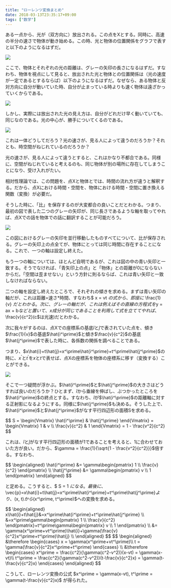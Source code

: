```yaml
---
title: "ローレンツ変換まとめ"
date: 2018-03-13T23:35:17+09:00
tags: ["数学"]
---
```


ある一点から、光が（双方向に）放出される。この点をXとする。同時に、高速の半分の速さで物体が動き始める。この時、光と物体の位置関係をグラフで表すと以下のようになるはずだ。

![](/img/lorentz-transformation-matome/1.png)

ここで、物体とそれぞれの光の距離は、グレーの矢印の長さになるはずだ。すなわち、物体を視点にして見ると、放出された光と物体との位置関係は（光の速度が一定であるとするならば）以下のようになるはずだ。なぜなら、ある物体と反対方向に自分が動いていた時、自分が止まっている時よりも速く物体は遠ざかっていくからである。

![](/img/lorentz-transformation-matome/2.png)

しかし、実際には放出された光の見え方は、自分がどれだけ早く動いていても、同じなのである。光の中心が、勝手についてくるのである。

![](/img/lorentz-transformation-matome/3.png)

これは一体どうしてだろう？光の速さが、見る人によって違うのだろうか？それとも、時空間がねじれているのだろうか？

光の速さが、見る人によって違うとすると、これはかなり不都合である。同様に、空間がねじれていると考えるのも、同じ物体が別の場所に存在してしまうことになり、受け入れがたい。

相対性理論では、この問題を、点Xと物体とでは、時間の流れ方が違うと解釈する。だから、点Xにおける時間・空間を、物体における時間・空間に置き換える関数（変換）が必要だ。

そうした時に、「比」を保存するのが大変都合の良いことだとわかる。つまり、最初の図で表した二つのグレーの矢印が、同じ長さであるような軸を取ってやれば、点Xでの話を物体での話に翻訳することが可能だろう。

![](/img/lorentz-transformation-matome/4.png)

この図におけるグレーの矢印を並行移動したものすべてについて、比が保存される。グレーの矢印上の点全てが、物体にとっては同じ時間に存在することになる。これで、一つの軸は設定し終えた。

もう一つの軸については、ほとんど自明であるが、これは図の中の青い矢印と一致する。そうでなければ、「青矢印上の点」と「物体」との距離が0にならないからだ。「空間は歪ませない」という方針に則るならば、これは青い矢印と一致しなければならない。

二つの軸を設定し終えたところで、それぞれの傾きを求める。まずは青い矢印の軸だが、これは距離=速さ*時間、すなわち$ x = vt $の式から、即座に$ \frac{1}{v} $だとわかる。次に、グレーの軸だが、これは例えばその直線の方程式を$y = ax + b$などと置いて、x成分が同じであることを利用して式を立ててやれば、$\frac{v}{c^2}$($c$は光速)だとわかる。

次に我々がするのは、点Xでの座標系の基底$\hat{i}$と$\hat{j}$で表されていた点を、傾き$\frac{1}{v}$の基底$\hat{i^\prime}$と傾き$\frac{v}{c^2}$の基底$\hat{j^\prime}$で表した時に、各係数の関係を調べることである。

つまり、$x\hat{i}+t\hat{j}=x^\prime\hat{i^\prime}+t^\prime\hat{j^\prime}$の時に、$x^\prime$と$t^\prime$を$x$と$t$で表せば、点Xの座標系を物体の座標系に移す（変換する）ことができる。

![](/img/lorentz-transformation-matome/5.png)

そこで一つ疑問が浮かぶ。$\hat{i^\prime}$と$\hat{j^\prime}$の大きさはどうすれば良いのだろうか？ひとまず、$\hat{i}$から垂線を伸ばし、ぶつかったところを$\hat{i^\prime}$の終点とする。すなわち、$\hat{i}$が$\hat{i^\prime}$の距離軸に対する正射影になるようにする。同様に$\hat{j^\prime}$も決める。そうした上で、$\hat{i^\prime}$と$\hat{j^\prime}$がなす平行四辺形の面積Sを求める。

<div>
$$
S =
\begin{Vmatrix}
   \hat{i^\prime} & \hat{j^\prime}
\end{Vmatrix}
=
\begin{Vmatrix}
   1 & v \\
   \frac{v}{c^2} & 1
\end{Vmatrix}
=
1 - \frac{v^2}{c^2}
$$
</div>

これは、$\hat{i}$と$\hat{j}$がなす平行四辺形の面積が1であることを考えると、1に合わせておいた方が良い。だから、$\gamma = \frac{1}{\sqrt{1 - \frac{v^2}{c^2}}}$倍する。すなわち、

<div>
$$
\begin{aligned}
\hat{i^\prime} &=
\gamma\begin{pmatrix}
   1 \\
   \frac{v}{c^2}
\end{pmatrix} \\
\hat{j^\prime} &=
\gamma\begin{pmatrix}
   v \\
   1
\end{pmatrix}
\end{aligned}
$$
</div>

と定める。こうすると、$ S = 1 $になる。
最後に、$\vec{p}=x\hat{i}+t\hat{j}=x^\prime\hat{i^\prime}+t^\prime\hat{j^\prime}$より、$(x, t)$から$(x^\prime, t^\prime)$への変換を求める。

<div>
$$
\begin{aligned}
x\hat{i}+t\hat{j}&=x^\prime\hat{i^\prime}+t^\prime\hat{j^\prime} \\
&=x^\prime\gamma\begin{pmatrix}
   1 \\
   \frac{v}{c^2}
\end{pmatrix}+t^\prime\gamma\begin{pmatrix}
   v \\
   1
\end{pmatrix} \\
&= \gamma(x^\prime+vt^\prime)\hat{i}+\gamma(\frac{v}{c^2}x^\prime+t^\prime)\hat{j} \\
\end{aligned}
$$
$$
\begin{aligned}
&\therefore \begin{cases}
   x = \gamma(x^\prime+vt^\prime)\\
   t = \gamma(\frac{v}{c^2}x^\prime+t^\prime)
\end{cases} \\
&\therefore \begin{cases}
   x^\prime = \frac{c^2}{\gamma(c^2-v^2)}(x-vt) = \gamma(x-vt)\\
   t^\prime = \frac{c^2}{\gamma(c^2-v^2)}(t-\frac{v}{c^2}x) = \gamma(t-\frac{v}{c^2}x)
\end{cases}
\end{aligned}
$$
</div>

こうして、ローレンツ変換の公式 $x^\prime = \gamma(x-vt), t^\prime = \gamma(t-\frac{v}{c^2}x)$ が得られた。